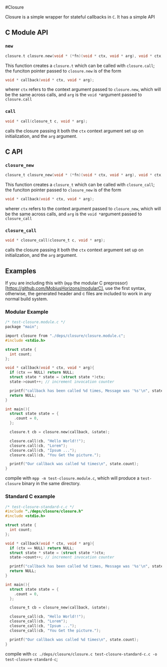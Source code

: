 #Closure

Closure is a simple wrapper for stateful callbacks in `C`.
It has a simple API

## C Module API

### `new`
```c
closure.t closure.new(void * (*fn)(void * ctx, void * arg), void * ctx);
```

This function creates a `closure.t` which can be called with `closure.call`;
the funciton pointer passed to `closure.new` is of the form
```c
void * callback(void * ctx, void * arg);
```
wherer `ctx` refers to the context argument passed to `closure.new`, which will be the same across calls,
and `arg` is the `void *`argument passed to `closure.call`

### `call`
```c
void * call(closure_t c, void * arg);
```

calls the closure passing it both the `ctx` context argument set up on initialization, and the `arg` argument. 


## C API

### `closure_new`
```c
closure_t closure_new(void * (*fn)(void * ctx, void * arg), void * ctx);
```

This function creates a `closure_t` which can be called with `closure_call`;
the funciton pointer passed to `closure_new` is of the form
```c
void * callback(void * ctx, void * arg);
```
wherer `ctx` refers to the context argument passed to `closure_new`, which will be the same across calls,
and `arg` is the `void *`argument passed to `closure_call`

### `closure_call`
```c
void * closure_call(closure_t c, void * arg);
```

calls the closure passing it both the `ctx` context argument set up on initialization, and the `arg` argument. 

## Examples

If you are including this with (`mpp` the modular C preprossor)[https://github.com/MobiusHorizons/modularC], use the
first syntax, otherwise, the generated header and c files are included to work in any normal build system.

### Modular Example
``` c
/* test-closure.module.c */
package "main";

import closure from "./deps/closure/closure.module.c";
#include <stdio.h>

struct state {
  int count;
};

void * callback(void * ctx, void * arg){
  if (ctx == NULL) return NULL;
  struct state * state = (struct state *)ctx;
  state->count++; // increment invocation counter

  printf("callback has been called %d times, Message was '%s'\n", state->count, (char*) arg);
  return NULL;
}

int main(){
  struct state state = {
    .count = 0,
  };

  closure.t cb = closure.new(callback, &state);

  closure.call(cb, "Hello World!!");
  closure.call(cb, "Lorem");
  closure.call(cb, "Ipsum ...");
  closure.call(cb, "You Get the picture.");

  printf("Our callback was called %d times\n", state.count);
}
```
compile with `mpp -m test-closure.module.c`, which will produce a `test-closure` binary in the same directory.

### Standard C example
``` c
/* test-closure-standard-c.c */
#include "./deps/closure/closure.h"
#include <stdio.h>

struct state {
  int count;
};

void * callback(void * ctx, void * arg){
  if (ctx == NULL) return NULL;
  struct state * state = (struct state *)ctx;
  state->count++; // increment invocation counter

  printf("callback has been called %d times, Message was '%s'\n", state->count, (char*) arg); 
  return NULL;
}

int main(){
  struct state state = {
    .count = 0,
  };

  closure_t cb = closure_new(callback, &state);

  closure_call(cb, "Hello World!!");
  closure_call(cb, "Lorem");
  closure_call(cb, "Ipsum ...");
  closure_call(cb, "You Get the picture.");

  printf("Our callback was called %d times\n", state.count);
}

```

compile with `cc ./deps/closure/closure.c test-closure-standard-c.c -o test-closure-standard-c`;

